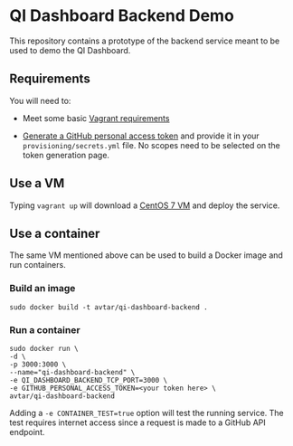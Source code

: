 # QI Dashboard Backend Demo

This repository contains a prototype of the backend service meant to be used to demo the QI Dashboard. 

## Requirements

You will need to:

* Meet some basic [Vagrant requirements](https://github.com/GPII/qi-development-environments/#requirements)

* [Generate a GitHub personal access token](https://github.com/settings/tokens/new) and provide it in your ``provisioning/secrets.yml`` file. No scopes need to be selected on the token generation page.

## Use a VM

Typing ``vagrant up`` will download a [CentOS 7 VM](https://atlas.hashicorp.com/inclusivedesign/boxes/centos7) and deploy the service. 

## Use a container

The same VM mentioned above can be used to build a Docker image and run containers.

### Build an image

    sudo docker build -t avtar/qi-dashboard-backend .

### Run a container

```
sudo docker run \
-d \ 
-p 3000:3000 \
--name="qi-dashboard-backend" \
-e QI_DASHBOARD_BACKEND_TCP_PORT=3000 \
-e GITHUB_PERSONAL_ACCESS_TOKEN=<your token here> \ 
avtar/qi-dashboard-backend
```

Adding a ``-e CONTAINER_TEST=true`` option will test the running service. The test requires internet access since a request is made to a GitHub API endpoint.